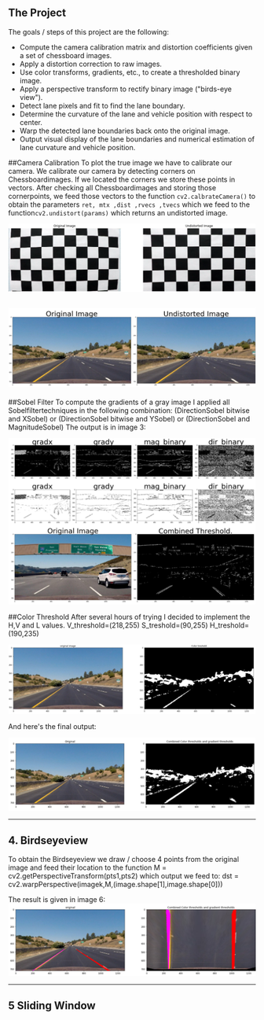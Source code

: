 The Project
---

The goals / steps of this project are the following:

* Compute the camera calibration matrix and distortion coefficients given a set of chessboard images.
* Apply a distortion correction to raw images.
* Use color transforms, gradients, etc., to create a thresholded binary image.
* Apply a perspective transform to rectify binary image ("birds-eye view").
* Detect lane pixels and fit to find the lane boundary.
* Determine the curvature of the lane and vehicle position with respect to center.
* Warp the detected lane boundaries back onto the original image.
* Output visual display of the lane boundaries and numerical estimation of lane curvature and vehicle position.


##Camera Calibration
To plot the true image we have to calibrate our camera. We calibrate our camera by detecting corners on Chessboardimages. If we located the corners we store these points in vectors. After checking all Chessboardimages and storing those cornerpoints, we feed those vectors to the function `cv2.calbrateCamera()` to obtain the parameters `ret, mtx ,dist ,rvecs ,tvecs`  which we feed to the function`cv2.undistort(params)`  which returns an undistorted image.

![Undistorted images](text/Undist.png?raw=true)

![Undistorted images](text/dsttt.PNG?raw=true)
---

##Sobel Filter 
To compute the gradients of a gray image I applied all Sobelfiltertechniques in the following combination:
(DirectionSobel bitwise and XSobel) or (DirectionSobel bitwise and YSobel) or (DirectionSobel and MagnitudeSobel)
The output is in image 3:

![Sobel images](text/sobel.PNG?raw=true)

##Color Threshold
After several hours of trying I decided to implement the H,V and L values.
V_threshold=(218,255)
S_treshold=(90,255)
H_treshold=(190,235)

![Color images](text/colorthresh.PNG?raw=true)

And here's the final output:

![Color images](text/finalcolor.PNG?raw=true)

---
## 4. Birdseyeview
To obtain the Birdseyeview we draw / choose 4 points from the original image and feed their location to the function 
M = cv2.getPerspectiveTransform(pts1,pts2)
which output we feed to:
dst = cv2.warpPerspective(imagek,M,(image.shape[1],image.shape[0]))

The result is given in image 6:
![Color images](text/bird.PNG?raw=true)

---
## 5 Sliding Window


